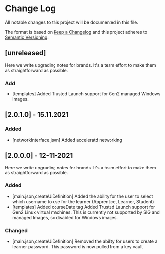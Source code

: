 # Change Log
All notable changes to this project will be documented in this file.
 
The format is based on [Keep a Changelog](http://keepachangelog.com/)
and this project adheres to [Semantic Versioning](http://semver.org/).

## [unreleased]
 
Here we write upgrading notes for brands. It's a team effort to make them as
straightforward as possible.
 
### Add
- [templates]
  Added Trusted Launch support for Gen2 managed Windows images.

## [2.0.1.0] - 15.11.2021

### Added
- [networkInterface.json]
  Added acceleratd networking
 
## [2.0.0.0] - 12-11-2021
 
Here we write upgrading notes for brands. It's a team effort to make them as
straightforward as possible.
 
### Added
- [main.json,createUiDefinition]
  Added the ability for the user to select which username to use for the learner (Apprentice, Learner, Student)
- [templates]
  Added courseDate tag 
  Added Trusted Launch support for Gen2 Linux virtual machines. This is currently not supported by SIG and managed Images, so disabled for Windows images.
 
### Changed
- [main.json,createUiDefinition]
  Removed the ability for users to create a learner password. This password is now pulled from a key vault
